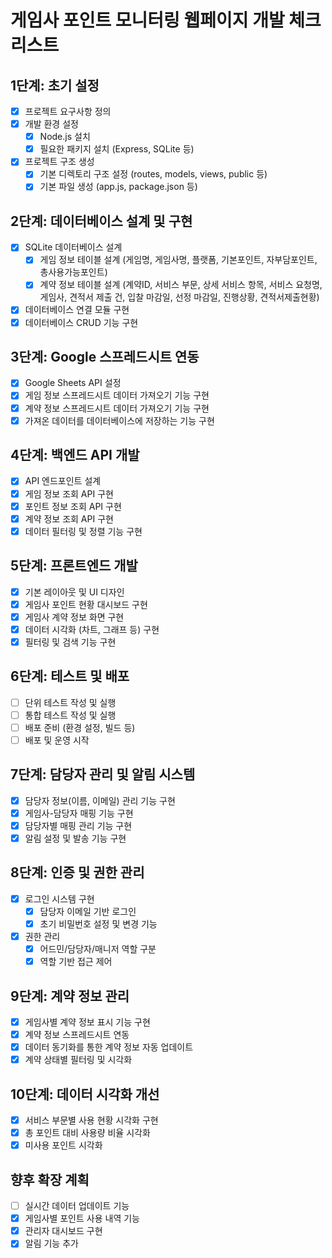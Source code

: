 # 게임사 포인트 모니터링 웹페이지 개발 체크리스트

## 1단계: 초기 설정
- [x] 프로젝트 요구사항 정의
- [x] 개발 환경 설정
  - [x] Node.js 설치
  - [x] 필요한 패키지 설치 (Express, SQLite 등)
- [x] 프로젝트 구조 생성
  - [x] 기본 디렉토리 구조 설정 (routes, models, views, public 등)
  - [x] 기본 파일 생성 (app.js, package.json 등)

## 2단계: 데이터베이스 설계 및 구현
- [x] SQLite 데이터베이스 설계
  - [x] 게임 정보 테이블 설계 (게임명, 게임사명, 플랫폼, 기본포인트, 자부담포인트, 총사용가능포인트)
  - [x] 계약 정보 테이블 설계 (계약ID, 서비스 부문, 상세 서비스 항목, 서비스 요청명, 게임사, 견적서 제출 건, 입찰 마감일, 선정 마감일, 진행상황, 견적서제출현황)
- [x] 데이터베이스 연결 모듈 구현
- [x] 데이터베이스 CRUD 기능 구현

## 3단계: Google 스프레드시트 연동
- [x] Google Sheets API 설정
- [x] 게임 정보 스프레드시트 데이터 가져오기 기능 구현
- [x] 계약 정보 스프레드시트 데이터 가져오기 기능 구현
- [x] 가져온 데이터를 데이터베이스에 저장하는 기능 구현

## 4단계: 백엔드 API 개발
- [x] API 엔드포인트 설계
- [x] 게임 정보 조회 API 구현
- [x] 포인트 정보 조회 API 구현
- [x] 계약 정보 조회 API 구현
- [x] 데이터 필터링 및 정렬 기능 구현

## 5단계: 프론트엔드 개발
- [x] 기본 레이아웃 및 UI 디자인
- [x] 게임사 포인트 현황 대시보드 구현
- [x] 게임사 계약 정보 화면 구현
- [x] 데이터 시각화 (차트, 그래프 등) 구현
- [x] 필터링 및 검색 기능 구현

## 6단계: 테스트 및 배포
- [ ] 단위 테스트 작성 및 실행
- [ ] 통합 테스트 작성 및 실행
- [ ] 배포 준비 (환경 설정, 빌드 등)
- [ ] 배포 및 운영 시작

## 7단계: 담당자 관리 및 알림 시스템
- [x] 담당자 정보(이름, 이메일) 관리 기능 구현
- [x] 게임사-담당자 매핑 기능 구현
- [x] 담당자별 매핑 관리 기능 구현
- [x] 알림 설정 및 발송 기능 구현

## 8단계: 인증 및 권한 관리
- [x] 로그인 시스템 구현
  - [x] 담당자 이메일 기반 로그인
  - [x] 초기 비밀번호 설정 및 변경 기능
- [x] 권한 관리
  - [x] 어드민/담당자/매니저 역할 구분
  - [x] 역할 기반 접근 제어

## 9단계: 계약 정보 관리
- [x] 게임사별 계약 정보 표시 기능 구현
- [x] 계약 정보 스프레드시트 연동
- [x] 데이터 동기화를 통한 계약 정보 자동 업데이트
- [x] 계약 상태별 필터링 및 시각화

## 10단계: 데이터 시각화 개선
- [x] 서비스 부문별 사용 현황 시각화 구현
- [x] 총 포인트 대비 사용량 비율 시각화
- [x] 미사용 포인트 시각화

## 향후 확장 계획
- [ ] 실시간 데이터 업데이트 기능
- [x] 게임사별 포인트 사용 내역 기능
- [x] 관리자 대시보드 구현
- [x] 알림 기능 추가 